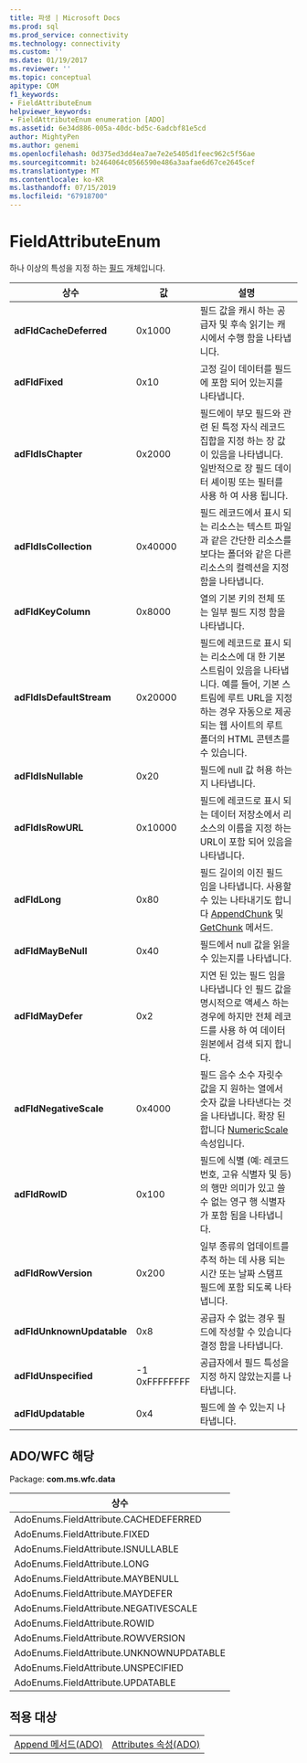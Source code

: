 ```yaml
---
title: 파생 | Microsoft Docs
ms.prod: sql
ms.prod_service: connectivity
ms.technology: connectivity
ms.custom: ''
ms.date: 01/19/2017
ms.reviewer: ''
ms.topic: conceptual
apitype: COM
f1_keywords:
- FieldAttributeEnum
helpviewer_keywords:
- FieldAttributeEnum enumeration [ADO]
ms.assetid: 6e34d886-005a-40dc-bd5c-6adcbf81e5cd
author: MightyPen
ms.author: genemi
ms.openlocfilehash: 0d375ed3dd4ea7ae7e2e5405d1feec962c5f56ae
ms.sourcegitcommit: b2464064c0566590e486a3aafae6d67ce2645cef
ms.translationtype: MT
ms.contentlocale: ko-KR
ms.lasthandoff: 07/15/2019
ms.locfileid: "67918700"
---
```

# <a name="fieldattributeenum"></a>FieldAttributeEnum
하나 이상의 특성을 지정 하는 [필드](../../../ado/reference/ado-api/field-object.md) 개체입니다.  
  
|상수|값|설명|  
|--------------|-----------|-----------------|  
|**adFldCacheDeferred**|0x1000|필드 값을 캐시 하는 공급자 및 후속 읽기는 캐시에서 수행 함을 나타냅니다.|  
|**adFldFixed**|0x10|고정 길이 데이터를 필드에 포함 되어 있는지를 나타냅니다.|  
|**adFldIsChapter**|0x2000|필드에이 부모 필드와 관련 된 특정 자식 레코드 집합을 지정 하는 장 값이 있음을 나타냅니다. 일반적으로 장 필드 데이터 셰이핑 또는 필터를 사용 하 여 사용 됩니다.|  
|**adFldIsCollection**|0x40000|필드 레코드에서 표시 되는 리소스는 텍스트 파일과 같은 간단한 리소스를 보다는 폴더와 같은 다른 리소스의 컬렉션을 지정 함을 나타냅니다.|  
|**adFldKeyColumn**|0x8000|열의 기본 키의 전체 또는 일부 필드 지정 함을 나타냅니다.|  
|**adFldIsDefaultStream**|0x20000|필드에 레코드로 표시 되는 리소스에 대 한 기본 스트림이 있음을 나타냅니다. 예를 들어, 기본 스트림에 루트 URL을 지정 하는 경우 자동으로 제공 되는 웹 사이트의 루트 폴더의 HTML 콘텐츠를 수 있습니다.|  
|**adFldIsNullable**|0x20|필드에 null 값 허용 하는지 나타냅니다.|  
|**adFldIsRowURL**|0x10000|필드에 레코드로 표시 되는 데이터 저장소에서 리소스의 이름을 지정 하는 URL이 포함 되어 있음을 나타냅니다.|  
|**adFldLong**|0x80|필드 길이의 이진 필드 임을 나타냅니다. 사용할 수 있는 나타내기도 합니다 [AppendChunk](../../../ado/reference/ado-api/appendchunk-method-ado.md) 및 [GetChunk](../../../ado/reference/ado-api/getchunk-method-ado.md) 메서드.|  
|**adFldMayBeNull**|0x40|필드에서 null 값을 읽을 수 있는지를 나타냅니다.|  
|**adFldMayDefer**|0x2|지연 된 있는 필드 임을 나타냅니다 인 필드 값을 명시적으로 액세스 하는 경우에 하지만 전체 레코드를 사용 하 여 데이터 원본에서 검색 되지 합니다.|  
|**adFldNegativeScale**|0x4000|필드 음수 소수 자릿수 값을 지 원하는 열에서 숫자 값을 나타낸다는 것을 나타냅니다. 확장 된 합니다 [NumericScale](../../../ado/reference/ado-api/numericscale-property-ado.md) 속성입니다.|  
|**adFldRowID**|0x100|필드에 식별 (예: 레코드 번호, 고유 식별자 및 등)의 행만 의미가 있고 쓸 수 없는 영구 행 식별자가 포함 됨을 나타냅니다.|  
|**adFldRowVersion**|0x200|일부 종류의 업데이트를 추적 하는 데 사용 되는 시간 또는 날짜 스탬프 필드에 포함 되도록 나타냅니다.|  
|**adFldUnknownUpdatable**|0x8|공급자 수 없는 경우 필드에 작성할 수 있습니다 결정 함을 나타냅니다.|  
|**adFldUnspecified**|-1 0xFFFFFFFF|공급자에서 필드 특성을 지정 하지 않았는지를 나타냅니다.|  
|**adFldUpdatable**|0x4|필드에 쓸 수 있는지 나타냅니다.|  
  
## <a name="adowfc-equivalent"></a>ADO/WFC 해당  
 Package: **com.ms.wfc.data**  
  
|상수|  
|--------------|  
|AdoEnums.FieldAttribute.CACHEDEFERRED|  
|AdoEnums.FieldAttribute.FIXED|  
|AdoEnums.FieldAttribute.ISNULLABLE|  
|AdoEnums.FieldAttribute.LONG|  
|AdoEnums.FieldAttribute.MAYBENULL|  
|AdoEnums.FieldAttribute.MAYDEFER|  
|AdoEnums.FieldAttribute.NEGATIVESCALE|  
|AdoEnums.FieldAttribute.ROWID|  
|AdoEnums.FieldAttribute.ROWVERSION|  
|AdoEnums.FieldAttribute.UNKNOWNUPDATABLE|  
|AdoEnums.FieldAttribute.UNSPECIFIED|  
|AdoEnums.FieldAttribute.UPDATABLE|  
  
## <a name="applies-to"></a>적용 대상  
  
|||  
|-|-|  
|[Append 메서드(ADO)](../../../ado/reference/ado-api/append-method-ado.md)|[Attributes 속성(ADO)](../../../ado/reference/ado-api/attributes-property-ado.md)|
